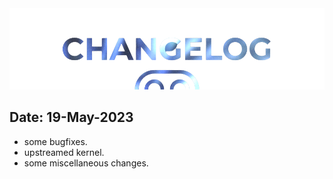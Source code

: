 <img src="https://raw.githubusercontent.com/DroidX-UI-Devices/Official_Devices/13/banners/changelogs.png" />

## Date: 19-May-2023
- some bugfixes.
- upstreamed kernel.
- some miscellaneous changes.
